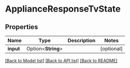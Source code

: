 # ApplianceResponseTvState

## Properties

Name | Type | Description | Notes
------------ | ------------- | ------------- | -------------
**input** | Option<**String**> |  | [optional]

[[Back to Model list]](../README.md#documentation-for-models) [[Back to API list]](../README.md#documentation-for-api-endpoints) [[Back to README]](../README.md)


